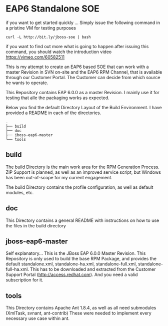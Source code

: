 EAP6 Standalone SOE
===================

if you want to get started quickly ... Simply issue the following command in a pristine VM for testing purposes

    curl -L http://bit.ly/jboss-soe | bash

if you want to find out more what is going to happen after issuing this command, you should watch the
introduction video https://vimeo.com/60582511

This is my attempt to create an EAP6 based SOE that can work with a master Revision in SVN on-site and
the EAP6 RPM Channel, that is available through our Customer Portal. The Customer can decide from which source
he wants to operate.

This Repository contains EAP 6.0.0 as a master Revision. I mainly use it for testing that alle the packaging works as
expected.

Below you find the default Directory Layout of the Build Environment. I have provided a README in each of the directories.

    .
    ├── build
    ├── doc
    ├── jboss-eap6-master
    └── tools

build
-----
The build Directory is the main work area for the RPM Generation Process. ZIP Support is planned, as well as an improved
service script, but Windows has been out-of-scope for my current engagement.

The build Directory contains the profile configuration, as well as default modules, etc.

doc
---
This Directory contains a general README with instructions on how to use the files in the build directory

jboss-eap6-master
----------------
Self explanatory... This is the JBoss EAP 6.0.0 Master Revision. This Repository is only used to build the base RPM
Package, and provides the default standalone.xml, standalone-ha.xml, standalone-full.xml, standalone-full-ha.xml. This
has to be downloaded and extracted from the Customer Support Portal (http://access.redhat.com). And you need a valid
 subscription for it.

tools
-----
This Directory contains Apache Ant 1.8.4, as well as all need submodules (XmlTask, svnant, ant-contrib) These were needed
to implement every necessary use case within ant.